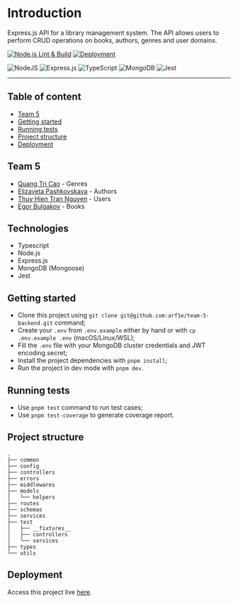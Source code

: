 # Introduction

Express.js API for a library management system.
The API allows users to perform CRUD operations on books, authors, genres and user domains.

[![Node.js Lint & Build](https://github.com/arf1e/team-5-backend/actions/workflows/node.yml/badge.svg)](https://github.com/arf1e/team-5-backend/actions/workflows/node.yml)
[![Deployment](https://github.com/arf1e/team-5-backend/actions/workflows/deploy-api.yml/badge.svg)](https://github.com/arf1e/team-5-backend/actions/workflows/deploy-api.yml)

![NodeJS](https://img.shields.io/badge/node.js-6DA55F?style=for-the-badge&logo=node.js&logoColor=white)
![Express.js](https://img.shields.io/badge/express.js-%23404d59.svg?style=for-the-badge&logo=express&logoColor=%2361DAFB)
![TypeScript](https://img.shields.io/badge/typescript-%23007ACC.svg?style=for-the-badge&logo=typescript&logoColor=white)
![MongoDB](https://img.shields.io/badge/MongoDB-%234ea94b.svg?style=for-the-badge&logo=mongodb&logoColor=white)
![Jest](https://img.shields.io/badge/-jest-%23C21325?style=for-the-badge&logo=jest&logoColor=white)

---

## Table of content

- [Team 5](#team-5)
- [Getting started](#getting-started)
- [Running tests](#running-tests)
- [Project structure](#project-structure)
- [Deployment](#deployment)

## Team 5

- [Quang Tri Cao](https://github.com/quangtricao) - Genres
- [Elizaveta Pashkovskaya](https://github.com/elis1386) - Authors
- [Thuy Hien Tran Nguyen](https://github.com/JuliaThTranNguyen) - Users
- [Egor Bulgakov](https://github.com/arf1e) - Books

## Technologies

- Typescript
- Node.js
- Express.js
- MongoDB (Mongoose)
- Jest

## Getting started

- Clone this project using `git clone git@github.com:arf1e/team-5-backend.git` command;
- Create your `.env` from `.env.example` either by hand or with `cp .env.example .env` (macOS/Linux/WSL);
- Fill the `.env` file with your MongoDB cluster credentials and JWT encoding secret;
- Install the project dependencies with `pnpm install`;
- Run the project in dev mode with `pnpm dev`.

## Running tests

- Use `pnpm test` command to run test cases;
- Use `pnpm test-coverage` to generate coverage report.

## Project structure

```
.
├── common
├── config
├── controllers
├── errors
├── middlewares
├── models
│   └── helpers
├── routes
├── schemas
├── services
├── test
│   ├── __fixtures__
│   ├── controllers
│   └── services
├── types
└── utils
```

## Deployment

Access this project live [here](https://library.egorushque.space).
